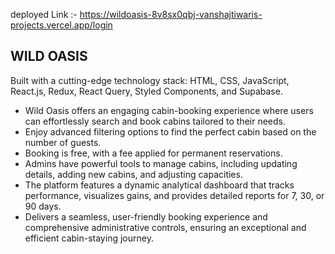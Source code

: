 deployed Link :- https://wildoasis-8v8sx0qbj-vanshajtiwaris-projects.vercel.app/login

## WILD OASIS
Built with a cutting-edge technology stack: HTML, CSS, JavaScript, React.js, Redux, React Query, Styled Components, and Supabase.
- Wild Oasis offers an engaging cabin-booking experience where users can effortlessly search and book cabins tailored to their needs.
- Enjoy advanced filtering options to find the perfect cabin based on the number of guests.
- Booking is free, with a fee applied for permanent reservations.
- Admins have powerful tools to manage cabins, including updating details, adding new cabins, and adjusting capacities.
- The platform features a dynamic analytical dashboard that tracks performance, visualizes gains, and provides detailed reports for 7, 30, or 90 days.
- Delivers a seamless, user-friendly booking experience and comprehensive administrative controls, ensuring an exceptional and efficient cabin-staying journey.

